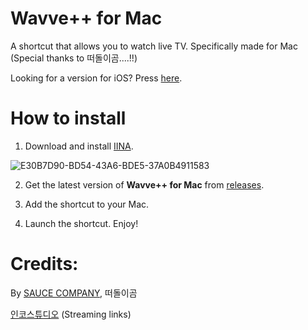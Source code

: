 # Wavve++ for Mac
A shortcut that allows you to watch live TV. Specifically made for Mac (Special thanks to 떠돌이곰....!!)

Looking for a version for iOS? Press [here](https://github.com/Dr-Sauce/WavvePlus).

# How to install

1. Download and install [IINA](https://iina.io).

![E30B7D90-BD54-43A6-BDE5-37A0B4911583](https://user-images.githubusercontent.com/82555878/196376569-038d00a4-aa2a-4c63-9b71-afdd6e5e1dfd.png)

2. Get the latest version of **Wavve++ for Mac** from [releases](https://github.com/Dr-Sauce/WavvePlusForMac/releases/tag/Releases).

3. Add the shortcut to your Mac.

4. Launch the shortcut. Enjoy!

# Credits:
By [SAUCE COMPANY](https://m.blog.naver.com/sauce2011), 떠돌이곰


[인코스튜디오](https://m.blog.naver.com/gjppjh09/222416011602) (Streaming links)
